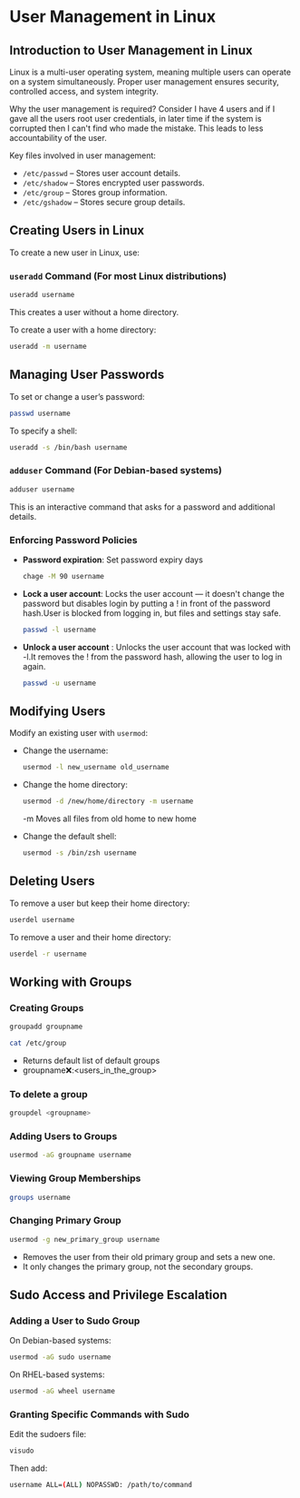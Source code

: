 # User Management in Linux

## Introduction to User Management in Linux
Linux is a multi-user operating system, meaning multiple users can operate on a system simultaneously. Proper user management ensures security, controlled access, and system integrity. 

Why the user management is required? 
Consider I have 4 users and if I gave all the users root user credentials, in later time if the system is corrupted then I can't find who made the mistake. This leads to less accountability of the user.

Key files involved in user management:
- `/etc/passwd` – Stores user account details.
- `/etc/shadow` – Stores encrypted user passwords.
- `/etc/group` – Stores group information.
- `/etc/gshadow` – Stores secure group details.

## Creating Users in Linux
To create a new user in Linux, use:

### `useradd` Command (For most Linux distributions)
```bash
useradd username
```
This creates a user without a home directory.

To create a user with a home directory:
```bash
useradd -m username
```

## Managing User Passwords
To set or change a user’s password:
```bash
passwd username
```

To specify a shell:
```bash
useradd -s /bin/bash username
```

### `adduser` Command (For Debian-based systems)
```bash
adduser username
```
This is an interactive command that asks for a password and additional details.



### Enforcing Password Policies
- **Password expiration**: Set password expiry days
  ```bash
  chage -M 90 username
  ```
- **Lock a user account**: Locks the user account — it doesn't change the password but disables login by putting a ! in front of the password hash.User is blocked from logging in, but files and settings stay safe.
  ```bash
  passwd -l username
  ```
- **Unlock a user account** : Unlocks the user account that was locked with -l.It removes the ! from the password hash, allowing the user to log in again.
  ```bash
  passwd -u username
  ```

## Modifying Users
Modify an existing user with `usermod`:
- Change the username:
  ```bash
  usermod -l new_username old_username
  ```
- Change the home directory:
  ```bash
  usermod -d /new/home/directory -m username
  ```
  -m Moves all files from old home to new home

- Change the default shell:
  ```bash
  usermod -s /bin/zsh username
  ```

## Deleting Users
To remove a user but keep their home directory:
```bash
userdel username
```
To remove a user and their home directory:
```bash
userdel -r username
```
## Working with Groups
### Creating Groups
```bash
groupadd groupname
```
```bash
cat /etc/group
```
* Returns default list of default groups <br>
* groupname:x:<groupId>:<users_in_the_group> <br>

### To delete a group
```bash
groupdel <groupname>
```

### Adding Users to Groups
```bash
usermod -aG groupname username
```

### Viewing Group Memberships
```bash
groups username
```

### Changing Primary Group
```bash
usermod -g new_primary_group username
```
* Removes the user from their old primary group and sets a new one.<br>
* It only changes the primary group, not the secondary groups.<br>

## Sudo Access and Privilege Escalation
### Adding a User to Sudo Group
On Debian-based systems:
```bash
usermod -aG sudo username
```
On RHEL-based systems:
```bash
usermod -aG wheel username
```

### Granting Specific Commands with Sudo
Edit the sudoers file:
```bash
visudo
```
Then add:
```bash
username ALL=(ALL) NOPASSWD: /path/to/command
```
